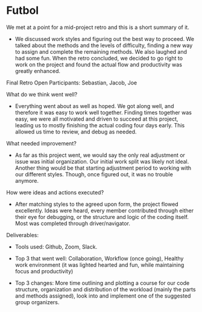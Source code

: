 # Futbol

We met at a point for a mid-project retro and this is a short summary of it.

- We discussed work styles and figuring out the best way to proceed. We talked about the methods and the levels of difficulty, finding a new way to assign and complete the remaining methods. We also laughed and had some fun. When the retro concluded, we decided to go right to work on the project and found the actual flow and productivity was greatly enhanced. 

Final Retro Open
Participants: Sebastian, Jacob, Joe

What do we think went well?
- Everything went about as well as hoped. We got along well, and therefore it was easy to work well together. Finding times together was easy, we were all motivated and driven to succeed at this project, leading us to mostly finishing the actual coding four days early. This allowed us time to review, and debug as needed.

What needed improvement?
- As far as this project went, we would say the only real adjustment or issue was initial organization. Our initial work split was likely not ideal. Another thing would be that starting adjustment period to working with our different styles. Though, once figured out, it was no trouble anymore.

How were ideas and actions executed?
- After matching styles to the agreed upon form, the project flowed excellently. Ideas were heard, every member contributed through either their eye for debugging, or the structure and logic of the coding itself. Most was completed through driver/navigator.

Deliverables:
- Tools used: Github, Zoom, Slack.

- Top 3 that went well: Collaboration, Workflow (once going), Healthy work environment (it was lighted hearted and fun, while maintaining focus and productivity)

- Top 3 changes: More time outlining and plotting a course for our code structure, organization and distribution of the workload (mainly the parts and methods assigned), look into and implement one of the suggested group organizers.
